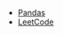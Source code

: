 * [Pandas](https://github.com/yangshiteng/StatQuest-Study-Notes/blob/main/Notes/pandas.md)
* [LeetCode](https://github.com/yangshiteng/StatQuest-Study-Notes/blob/main/Notes/LeetCodeQuestions.md)
